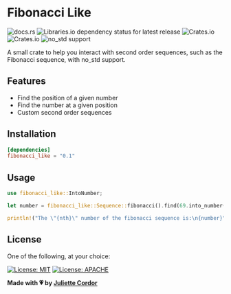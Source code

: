 # Fibonacci Like

![docs.rs](https://img.shields.io/docsrs/fibonacci-like)
![Libraries.io dependency status for latest release](https://img.shields.io/librariesio/release/cargo/fibonacci-like)
![Crates.io](https://img.shields.io/crates/v/fibonacci-like)
![Crates.io](https://img.shields.io/crates/d/fibonacci-like)
![no_std support](https://img.shields.io/badge/no__std-supported-green)

A small crate to help you interact with second order sequences, such as the Fibonacci sequence, with no_std support.

## Features

- Find the position of a given number
- Find the number at a given position
- Custom second order sequences

## Installation

```toml
[dependencies]
fibonacci_like = "0.1"
```

## Usage

```rust
use fibonacci_like::IntoNumber;

let number = fibonacci_like::Sequence::fibonacci().find(69.into_number());

println!("The \"{nth}\" number of the fibonacci sequence is:\n{number}");
```

## License

One of the following, at your choice:

[![License: MIT](https://img.shields.io/badge/License-MIT-yellow.svg)](https://opensource.org/licenses/MIT)
[![License: APACHE](https://img.shields.io/badge/License-APACHE-green.svg)](https://opensource.org/licenses/APACHE)

**Made with 💗 by [Juliette Cordor](https://github.com/jewlexx)**
